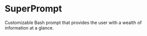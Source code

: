 # SuperPrompt
Customizable Bash prompt that provides the user with a wealth of information at a glance.
